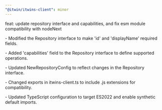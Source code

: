 ```yaml
---
"@itwin/itwins-client": minor
---
```


feat: update repository interface and capabilities, and fix esm module compatibility with nodeNext

\- Modified the Repository interface to make 'id' and 'displayName' required fields.

\- Added 'capabilities' field to the Repository interface to define supported operations.

\- Updated NewRepositoryConfig to reflect changes in the Repository interface.

\- Changed exports in itwins-client.ts to include .js extensions for compatibility.

\- Updated TypeScript configuration to target ES2022 and enable synthetic default imports.
